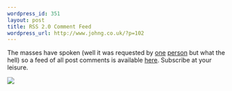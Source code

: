 ```yaml
--- 
wordpress_id: 351
layout: post
title: RSS 2.0 Comment Feed
wordpress_url: http://www.johng.co.uk/?p=102
---
```

<p>The masses have spoken (well it was requested by <a href="http://www.johng.co.uk/2005/05/09/97/#comment-241" target="_self">one</a> <a href="http://www.johng.co.uk/2005/05/10/blog-upgrade/#comment-246" target="_self">person</a> but what the hell) so a feed of all post comments is available <a target="_self" href="http://www.johng.co.uk/wp-commentsrss2.php">here</a>. Subscribe at your leisure.</p><p><a target="_self" href="http://www.johng.co.uk/wp-commentsrss2.php"><img border="0" src="http://www.johng.co.uk/wp-images/rsscomments.png" /></a>&nbsp;</p>
